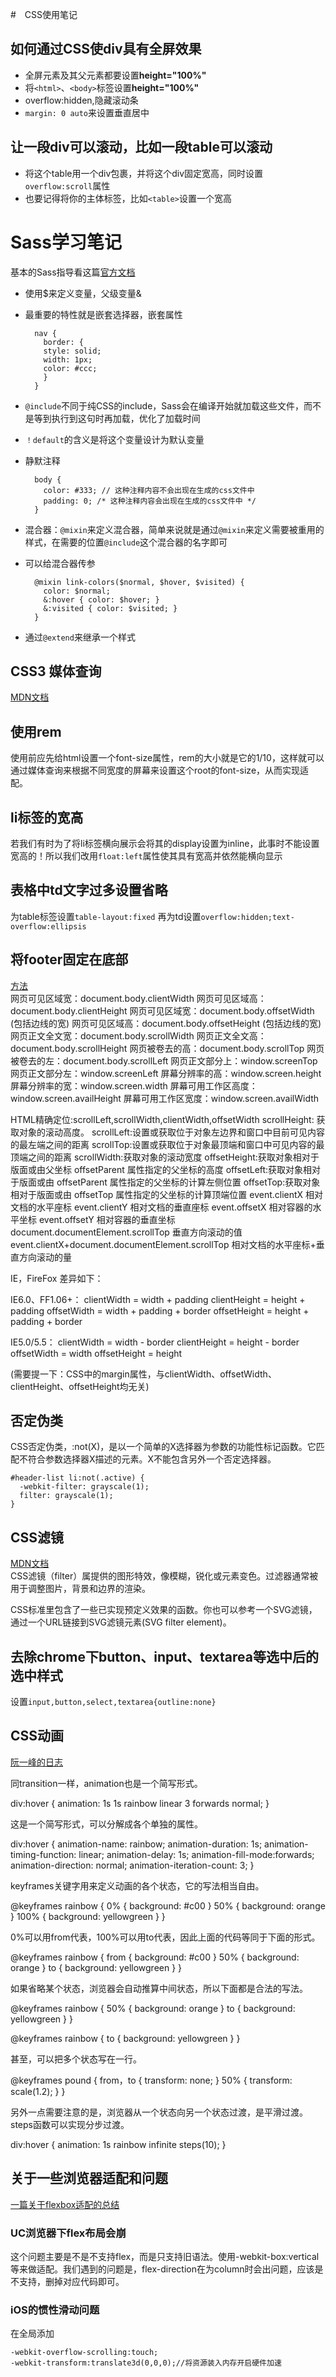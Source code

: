 #　CSS使用笔记
## 如何通过CSS使div具有全屏效果
- 全屏元素及其父元素都要设置**height="100%"**
- 将`<html>`、`<body>`标签设置**height="100%"**
- overflow:hidden,隐藏滚动条
- `margin: 0 auto`来设置垂直居中
## 让一段div可以滚动，比如一段table可以滚动
- 将这个table用一个div包裹，并将这个div固定宽高，同时设置`overflow:scroll`属性
- 也要记得将你的主体标签，比如`<table>`设置一个宽高
# Sass学习笔记
基本的Sass指导看这篇[官方文档](http://www.sasschina.com/guide/)

- 使用$来定义变量，父级变量&
- 最重要的特性就是嵌套选择器，嵌套属性

		nav {
		  border: {
		  style: solid;
		  width: 1px;
		  color: #ccc;
		  }
		}
- `@include`不同于纯CSS的include，Sass会在编译开始就加载这些文件，而不是等到执行到这句时再加载，优化了加载时间
- `！default`的含义是将这个变量设计为默认变量
- 静默注释

		body {
		  color: #333; // 这种注释内容不会出现在生成的css文件中
		  padding: 0; /* 这种注释内容会出现在生成的css文件中 */
		}
- 混合器：`@mixin`来定义混合器，简单来说就是通过`@mixin`来定义需要被重用的样式，在需要的位置`@include`这个混合器的名字即可
- 可以给混合器传参

		@mixin link-colors($normal, $hover, $visited) {
		  color: $normal;
		  &:hover { color: $hover; }
		  &:visited { color: $visited; }
		}
- 通过`@extend`来继承一个样式

## CSS3 媒体查询
[MDN文档](https://developer.mozilla.org/zh-CN/docs/Web/Guide/CSS/Media_queries)
## 使用rem
使用前应先给html设置一个font-size属性，rem的大小就是它的1/10，这样就可以通过媒体查询来根据不同宽度的屏幕来设置这个root的font-size，从而实现适配。
## li标签的宽高
若我们有时为了将li标签横向展示会将其的display设置为inline，此事时不能设置宽高的！所以我们改用`float:left`属性使其具有宽高并依然能横向显示
## 表格中td文字过多设置省略
为table标签设置`table-layout:fixed`
再为td设置`overflow:hidden;text-overflow:ellipsis`
## 将footer固定在底部
[方法](https://segmentfault.com/a/1190000004453249)<br>
网页可见区域宽：document.body.clientWidth 
网页可见区域高：document.body.clientHeight 
网页可见区域宽：document.body.offsetWidth (包括边线的宽) 
网页可见区域高：document.body.offsetHeight (包括边线的宽) 
网页正文全文宽：document.body.scrollWidth 
网页正文全文高：document.body.scrollHeight 
网页被卷去的高：document.body.scrollTop 
网页被卷去的左：document.body.scrollLeft 
网页正文部分上：window.screenTop 
网页正文部分左：window.screenLeft 
屏幕分辨率的高：window.screen.height 
屏幕分辨率的宽：window.screen.width 
屏幕可用工作区高度：window.screen.availHeight 
屏幕可用工作区宽度：window.screen.availWidth 


HTML精确定位:scrollLeft,scrollWidth,clientWidth,offsetWidth 
scrollHeight: 获取对象的滚动高度。 
scrollLeft:设置或获取位于对象左边界和窗口中目前可见内容的最左端之间的距离 
scrollTop:设置或获取位于对象最顶端和窗口中可见内容的最顶端之间的距离 
scrollWidth:获取对象的滚动宽度 
offsetHeight:获取对象相对于版面或由父坐标 offsetParent 属性指定的父坐标的高度 
offsetLeft:获取对象相对于版面或由 offsetParent 属性指定的父坐标的计算左侧位置 
offsetTop:获取对象相对于版面或由 offsetTop 属性指定的父坐标的计算顶端位置 
event.clientX 相对文档的水平座标 
event.clientY 相对文档的垂直座标 
event.offsetX 相对容器的水平坐标 
event.offsetY 相对容器的垂直坐标 
document.documentElement.scrollTop 垂直方向滚动的值 
event.clientX+document.documentElement.scrollTop 相对文档的水平座标+垂直方向滚动的量 

IE，FireFox 差异如下： 

IE6.0、FF1.06+： 
clientWidth = width + padding 
clientHeight = height + padding 
offsetWidth = width + padding + border 
offsetHeight = height + padding + border 

IE5.0/5.5： 
clientWidth = width - border 
clientHeight = height - border 
offsetWidth = width 
offsetHeight = height 

(需要提一下：CSS中的margin属性，与clientWidth、offsetWidth、clientHeight、offsetHeight均无关)
## 否定伪类
CSS否定伪类，:not(X)，是以一个简单的X选择器为参数的功能性标记函数。它匹配不符合参数选择器X描述的元素。X不能包含另外一个否定选择器。

	#header-list li:not(.active) {
	  -webkit-filter: grayscale(1);
	  filter: grayscale(1);
	}

## CSS滤镜
[MDN文档](https://developer.mozilla.org/zh-CN/docs/Web/CSS/filter)<br>
CSS滤镜（filter）属提供的图形特效，像模糊，锐化或元素变色。过滤器通常被用于调整图片，背景和边界的渲染。

CSS标准里包含了一些已实现预定义效果的函数。你也可以参考一个SVG滤镜，通过一个URL链接到SVG滤镜元素(SVG filter element)。
## 去除chrome下button、input、textarea等选中后的选中样式
设置`input,button,select,textarea{outline:none}`
## CSS动画
[阮一峰的日志](http://www.ruanyifeng.com/blog/2014/02/css_transition_and_animation.html)

同transition一样，animation也是一个简写形式。

div:hover {
  animation: 1s 1s rainbow linear 3 forwards normal;
}

这是一个简写形式，可以分解成各个单独的属性。

div:hover {
  animation-name: rainbow;
  animation-duration: 1s;
  animation-timing-function: linear;
  animation-delay: 1s;
    animation-fill-mode:forwards;
  animation-direction: normal;
  animation-iteration-count: 3;
}

keyframes关键字用来定义动画的各个状态，它的写法相当自由。

@keyframes rainbow {
  0% { background: #c00 }
  50% { background: orange }
  100% { background: yellowgreen }
}

0%可以用from代表，100%可以用to代表，因此上面的代码等同于下面的形式。

@keyframes rainbow {
  from { background: #c00 }
  50% { background: orange }
  to { background: yellowgreen }
}

如果省略某个状态，浏览器会自动推算中间状态，所以下面都是合法的写法。

@keyframes rainbow {
  50% { background: orange }
  to { background: yellowgreen }
}

@keyframes rainbow {
  to { background: yellowgreen }
}

甚至，可以把多个状态写在一行。

@keyframes pound {
  from，to { transform: none; }
  50% { transform: scale(1.2); }
}

另外一点需要注意的是，浏览器从一个状态向另一个状态过渡，是平滑过渡。steps函数可以实现分步过渡。

div:hover {
  animation: 1s rainbow infinite steps(10);
}
## 关于一些浏览器适配和问题
[一篇关于flexbox适配的总结](http://www.ayqy.net/blog/flexbox%E5%B8%83%E5%B1%80%E7%9A%84%E5%85%BC%E5%AE%B9%E6%80%A7/)
### UC浏览器下flex布局会崩
这个问题主要是不是不支持flex，而是只支持旧语法。使用-webkit-box:vertical等来做适配。我们遇到的问题是，flex-direction在为column时会出问题，应该是不支持，删掉对应代码即可。
### iOS的惯性滑动问题
在全局添加

```
-webkit-overflow-scrolling:touch;
-webkit-transform:translate3d(0,0,0);//将资源装入内存开启硬件加速



